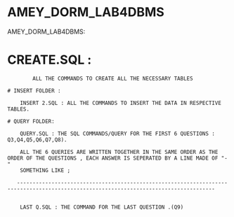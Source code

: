 # AMEY_DORM_LAB4DBMS


AMEY_DORM_LAB4DBMS: 

   # CREATE.SQL : 
            ALL THE COMMANDS TO CREATE ALL THE NECESSARY TABLES
    
    # INSERT FOLDER :
    
        INSERT 2.SQL : ALL THE COMMANDS TO INSERT THE DATA IN RESPECTIVE TABLES.
        
    # QUERY FOLDER: 
    
        QUERY.SQL : THE SQL COMMANDS/QUERY FOR THE FIRST 6 QUESTIONS : Q3,Q4,Q5,Q6,Q7,Q8).
        
        ALL THE 6 QUERIES ARE WRITTEN TOGETHER IN THE SAME ORDER AS THE ORDER OF THE QUESTIONS , EACH ANSWER IS SEPERATED BY A LINE MADE OF "-" 
        SOMETHING LIKE ;
        
       -------------------------------------------------------------------------------------------------------------------------------------
        
        
        LAST Q.SQL : THE COMMAND FOR THE LAST QUESTION .(Q9)
        
        
  
